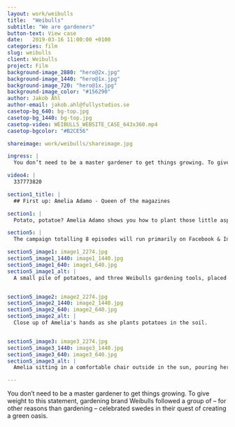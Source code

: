 ```yaml
---
layout: work/weibulls
title:  "Weibulls"
subtitle: "We are gardeners"
button-text: View case
date:   2019-03-16 11:00:00 +0100
categories: film
slug: weibulls
client: Weibulls
project: Film
background-image_2880: "hero@2x.jpg"
background-image_1440: "hero@1x.jpg"
background-image_720: "hero@1x.jpg"
background-image_color: "#156290"
author: Jakob Åhl
author-email: jakob.ahl@fullystudios.se
casetop-bg_640: bg-top.jpg
casetop-bg_1440: bg-top.jpg
casetop-video: WEIBULLS_WEBSITE_CASE_643x360.mp4
casetop-bgcolor: "#B2CE56"

shareimage: work/weibulls/shareimage.jpg

ingress: |
  You don’t need to be a master gardener to get things growing. To give weight to this statement, gardening brand Weibulls followed a group of – for other reasons than gardening – celebrated swedes in their quest of creating a green oasis.

video4: |
  337773820

section1_title: |
  ## First up: Amelia Adamo - Queen of the magazines

section1: |
  Potato, potatoe? Amelia Adamo shows you how to plant those little aspiring spuds with confidence and grace. No garden required.

section5: |
  The campaign totalling 8 episodes will run primarily on Facebook & Instagram.

section5_image1: image1_2274.jpg
section5_image1_1440: image1_1440.jpg
section5_image1_640: image1_640.jpg
section5_image1_alt: |
  A small pile of potatoes, and three Weibulls gardening tools, placed on the floor of Amelia's wooden deck outside.


section5_image2: image2_2274.jpg
section5_image2_1440: image2_1440.jpg
section5_image2_640: image2_640.jpg
section5_image2_alt: |
  Close up of Amelia's hands as she plants potatoes in the soil.


section5_image3: image3_2274.jpg
section5_image3_1440: image3_1440.jpg
section5_image3_640: image3_640.jpg
section5_image3_alt: |
  Amelia sitting in a comfortable chair outside in the sun, pouring herself some tea.

---
```

You don’t need to be a master gardener to get things growing. To give weight to this statement, gardening brand Weibulls followed a group of – for other reasons than gardening – celebrated swedes in their quest of creating a green oasis.